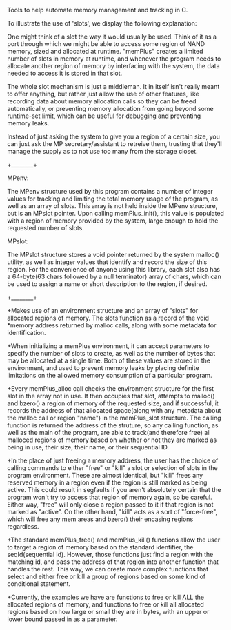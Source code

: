 Tools to help automate memory management and tracking in C.

To illustrate the use of 'slots', we display the following explanation:

One might think of a slot the way it would usually be used. Think of it
as a port through which we might be able to access some region of NAND
memory, sized and allocated at runtime. "memPlus" creates a limited number
of slots in memory at runtime, and whenever the program needs to allocate
another region of memory by interfacing with the system, the data needed
to access it is stored in that slot.

The whole slot mechanism is just a middleman. It in itself isn't really
meant to offer anything, but rather just allow the use of other features,
like recording data about memory allocation calls so they can be freed
automatically, or preventing memory allocation from going beyond some
runtime-set limit, which can be useful for debugging and preventing
memory leaks.

Instead of just asking the system to give you a region of a certain size,
you can just ask the MP secretary/assistant to retreive them, trusting
that they'll manage the supply as to not use too many from the storage
closet.

+________+

MPenv:

The MPenv structure used by this program contains a number of integer values
for tracking and limiting the total memory usage of the program, as well as
an array of slots. This array is not held inside the MPenv structure, but
is an MPslot pointer. Upon calling memPlus_init(), this value is populated
with a region of memory provided by the system, large enough to hold the
requested number of slots.

MPslot:

The MPslot structure stores a void pointer returned by the system malloc()
utility, as well as integer values that identify and record the size of this
region. For the convenience of anyone using this library, each slot also has
a 64-byte(63 chars followed by a null terminator) array of chars, which can
be used to assign a name or short description to the region, if desired.

+________+

+Makes use of an environment structure and an array of "slots" for allocated
regions of memory. The slots function as a record of the void *memory address
returned by malloc calls, along with some metadata for identification.

+When initializing a memPlus environment, it can accept parameters to specify
the number of slots to create, as well as the number of bytes that may be
allocated at a single time. Both of these values are stored in the environment,
and used to prevent memory leaks by placing definite limitations on the allowed
memory consumption of a particular program.

+Every memPlus_alloc call checks the environment structure for the first slot in
the array not in use. It then occupies that slot, attempts to malloc() and bzero()
a region of memory of the requested size, and if successful, it records the address
of that allocated space(along with any metadata about the malloc call or region "name")
in the memPlus_slot structure. The calling function is returned the address of the
struture, so any calling function, as well as the main of the program, are able
to track(and therefore free) all malloced regions of memory based on whether or not
they are marked as being in use, their size, their name, or their sequential ID.

+In the place of just freeing a memory address, the user has the choice of calling
commands to either "free" or "kill" a slot or selection of slots in the program
environment. These are almost identical, but "kill" frees any reserved memory in
a region even if the region is still marked as being active. This could result
in segfaults if you aren't absolutely certain that the program won't try to access
that region of memory again, so be careful. Either way, "free" will only close
a region passed to it if that region is not marked as "active". On the other hand,
"kill" acts as a sort of "force-free", which will free any mem areas and bzero()
their encasing regions regardless.

+The standard memPlus_free() and memPlus_kill() functions allow the user to target
a region of memory based on the standard identifier, the seqId(sequential id).
However, those functions just find a region with the matching id, and pass the
address of that region into another function that handles the rest. This way,  we
can create more complex functions that select and either free or kill a group of
regions based on some kind of conditional statement.

+Currently, the examples we have are functions to free or kill ALL the allocated
regions of memory, and functions to free or kill all allocated regions based on
how large or small they are in bytes, with an upper or lower bound passed in as
a parameter.